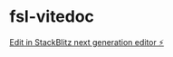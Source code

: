 # fsl-vitedoc

[Edit in StackBlitz next generation editor ⚡️](https://stackblitz.com/~/github.com/FutureStudios-FSC/fsl-vitedoc)